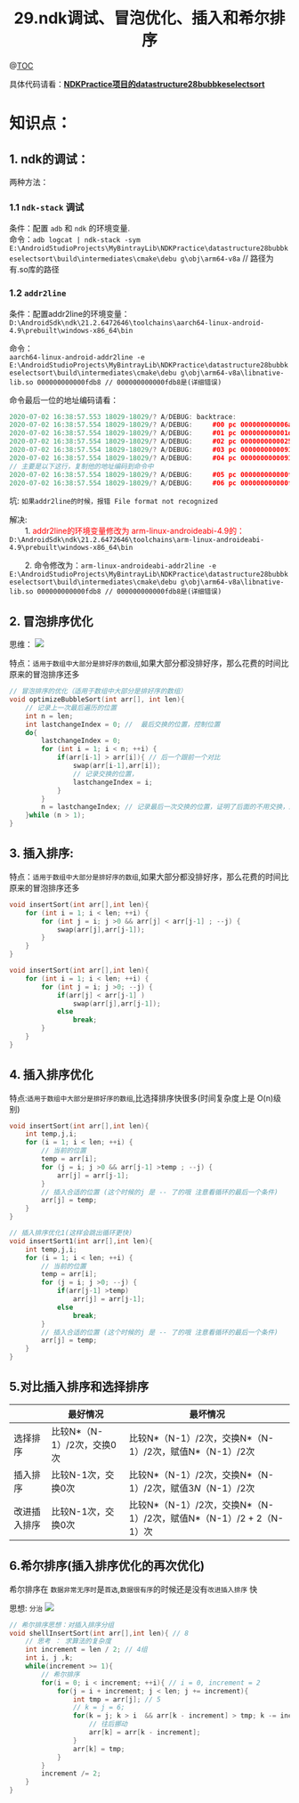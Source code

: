 # <center>29.ndk调试、冒泡优化、插入和希尔排序<center>
@[TOC](数据结构和算法)

具体代码请看：**[NDKPractice项目的datastructure28bubbkeselectsort](https://github.com/EastUp/NDKPractice/tree/master/datastructure28bubbkeselectsort)**

# 知识点：

## 1. ndk的调试：

两种方法：

###  1.1 `ndk-stack` 调试

条件：配置 `adb` 和 `ndk` 的环境变量.  
命令：`adb logcat | ndk-stack -sym E:\AndroidStudioProjects\MyBintrayLib\NDKPractice\datastructure28bubbkeselectsort\build\intermediates\cmake\debu
g\obj\arm64-v8a` // 路径为有.so库的路径

### 1.2 `addr2line`
条件：配置addr2line的环境变量：  
`D:\AndroidSdk\ndk\21.2.6472646\toolchains\aarch64-linux-android-4.9\prebuilt\windows-x86_64\bin`

命令：  
`aarch64-linux-android-addr2line -e E:\AndroidStudioProjects\MyBintrayLib\NDKPractice\datastructure28bubbkeselectsort\build\intermediates\cmake\debu
g\obj\arm64-v8a\libnative-lib.so 000000000000fdb8 // 000000000000fdb8是(详细错误)
`

命令最后一位的地址编码请看：
```c++
2020-07-02 16:38:57.553 18029-18029/? A/DEBUG: backtrace:
2020-07-02 16:38:57.554 18029-18029/? A/DEBUG:     #00 pc 000000000006a784  /system/lib64/libc.so (tgkill+8)
2020-07-02 16:38:57.554 18029-18029/? A/DEBUG:     #01 pc 000000000001db50  /system/lib64/libc.so (abort+88)
2020-07-02 16:38:57.554 18029-18029/? A/DEBUG:     #02 pc 000000000002532c  /system/lib64/libc.so (__libc_fatal+116)
2020-07-02 16:38:57.554 18029-18029/? A/DEBUG:     #03 pc 0000000000091c6c  /system/lib64/libc.so (ifree+812)
2020-07-02 16:38:57.554 18029-18029/? A/DEBUG:     #04 pc 0000000000091eec  /system/lib64/libc.so (je_free+120)
// 主要是以下这行，复制他的地址编码到命令中
2020-07-02 16:38:57.554 18029-18029/? A/DEBUG:     #05 pc 000000000000fdb8  /data/app/com.east.datastructure28bubbkeselectsort-Rq_huZaLg_y9lQEFGFjFuw==/lib/arm64/libnative-lib.so (Java_com_east_datastructure28bubbkeselectsort_MainActivity_stringFromJNI+192)
2020-07-02 16:38:57.554 18029-18029/? A/DEBUG:     #06 pc 000000000000f09c  /data/app/com.east.datastructure28bubbkeselectsort-Rq_huZaLg_y9lQEFGFjFuw==/oat/arm64/base.odex (offset 0xf000)

```

坑: `如果addr2line的时候，报错 File format not recognized`

解决:  
　　1. <font color=red>addr2line的环境变量修改为 arm-linux-androideabi-4.9的：</font>`D:\AndroidSdk\ndk\21.2.6472646\toolchains\arm-linux-androideabi-4.9\prebuilt\windows-x86_64\bin`

　　2. 命令修改为：`arm-linux-androideabi-addr2line -e E:\AndroidStudioProjects\MyBintrayLib\NDKPractice\datastructure28bubbkeselectsort\build\intermediates\cmake\debu
g\obj\arm64-v8a\libnative-lib.so 000000000000fdb8 // 000000000000fdb8是(详细错误)`

## 2. 冒泡排序优化

思维：
![](冒泡排序优化.png)

特点：`适用于数组中大部分是排好序的数组`,如果大部分都没排好序，那么花费的时间比原来的冒泡排序还多

```c++
// 冒泡排序的优化（适用于数组中大部分是排好序的数组）
void optimizeBubbleSort(int arr[], int len){
    // 记录上一次最后遍历的位置
    int n = len;
    int lastchangeIndex = 0; //  最后交换的位置，控制位置
    do{
        lastchangeIndex = 0;
        for (int i = 1; i < n; ++i) {
            if(arr[i-1] > arr[i]){ // 后一个跟前一个对比
                swap(arr[i-1],arr[i]);
                // 记录交换的位置，
                lastchangeIndex = i;
            }
        }
        n = lastchangeIndex; // 记录最后一次交换的位置，证明了后面的不用交换，顺序是对的，可以避免下次循环的判断
    }while (n > 1);
}
```

## 3. 插入排序:

特点：`适用于数组中大部分是排好序的数组`,如果大部分都没排好序，那么花费的时间比原来的冒泡排序还多

```c++
void insertSort(int arr[],int len){
    for (int i = 1; i < len; ++i) {
        for (int j = i; j >0 && arr[j] < arr[j-1] ; --j) {
            swap(arr[j],arr[j-1]);
        }
    }
}

void insertSort(int arr[],int len){
    for (int i = 1; i < len; ++i) {
        for (int j = i; j >0; --j) {
            if(arr[j] < arr[j-1] )
                swap(arr[j],arr[j-1]);
            else
                break;
        }
    }
}
```

## 4. 插入排序优化

特点:`适用于数组中大部分是排好序的数组`,比选择排序快很多(时间复杂度上是 O(n)级别)

```c++
void insertSort(int arr[],int len){
    int temp,j,i;
    for (i = 1; i < len; ++i) {
        // 当前的位置
        temp = arr[i];
        for (j = i; j >0 && arr[j-1] >temp ; --j) {
            arr[j] = arr[j-1];
        }
        // 插入合适的位置 (这个时候的j 是 -- 了的哦 注意看循环的最后一个条件)
        arr[j] = temp;
    }
}

// 插入排序优化1(这样会跳出循环更快)
void insertSort1(int arr[],int len){
    int temp,j,i;
    for (i = 1; i < len; ++i) {
        // 当前的位置
        temp = arr[i];
        for (j = i; j >0; --j) {
            if(arr[j-1] >temp)
                arr[j] = arr[j-1];
            else
                break;
        }
        // 插入合适的位置 (这个时候的j 是 -- 了的哦 注意看循环的最后一个条件)
        arr[j] = temp;
    }
}
```

## 5.对比插入排序和选择排序

| | 最好情况 | 最坏情况 |
| --------- | --------- | ------------- |
| 选择排序 | 比较N*（N-1）/2次，交换0次 | 比较N*（N-1）/2次，交换N*（N-1）/2次，赋值N*（N-1）/2次 |
| 插入排序 | 比较N-1次，交换0次 | 比较N*（N-1）/2次，交换N*（N-1）/2次，赋值3*N*（N-1）/2次 |
| 改进插入排序 | 比较N-1次，交换0次 | 比较N*（N-1）/2次，交换N*（N-1）/2次，赋值N*（N-1）/2 + 2（N-1）次 |

## 6.希尔排序(插入排序优化的再次优化)

希尔排序在 `数据非常无序时`是`首选`,`数据很有序`的时候还是没有`改进插入排序` 快

思想: `分治`
![](希尔排序.png)

```c++
// 希尔排序思想：对插入排序分组
void shellInsertSort(int arr[],int len){ // 8
    // 思考 ： 求算法的复杂度
    int increment = len / 2; // 4组
    int i, j ,k;
    while(increment >= 1){
        // 希尔排序
        for(i = 0; i < increment; ++i){ // i = 0, increment = 2
            for(j = i + increment; j < len; j += increment){
                int tmp = arr[j]; // 5
                // k = j = 6;
                for(k = j; k > i  && arr[k - increment] > tmp; k -= increment){
                    // 往后挪动
                    arr[k] = arr[k - increment];
                }
                arr[k] = tmp;
            }
        }
        increment /= 2;
    }
}
```























